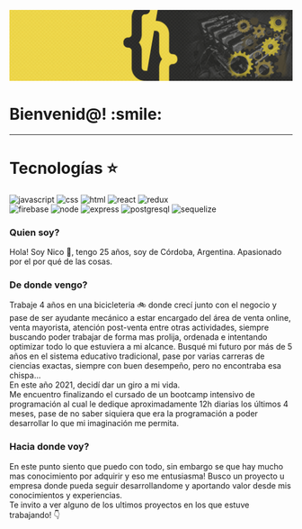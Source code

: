 ![Nico Constantin , Full Stack Developer](https://github.com/NicoConstantin/NicoConstantin/blob/master/Assets/header.gif)

<h1>Bienvenid@! :smile:</h1>

******

# Tecnologías :star:
<div class=img-top>
<img  class=img width=10% alt=javascript src=https://i.ibb.co/vxZcqxs/Dise-o-sin-t-tulo-9.png />
<img  class=img width=10% alt=css src=https://i.ibb.co/7khWBK8/Dise-o-sin-t-tulo-8.png />
<img  class=img width=10% alt=html src=https://i.ibb.co/B2CJCXx/Dise-o-sin-t-tulo-4.png />
<img  class=img width=10% alt=react src=https://i.ibb.co/gyYwYcY/Dise-o-sin-t-tulo-2.png />
<img  class=img width=10% alt=redux src=https://i.ibb.co/8NJnYHX/Dise-o-sin-t-tulo-7.png />
</div>
<div class=img-bottom>
<img  class=img width=10% alt=firebase src=https://i.ibb.co/DpY24j2/Dise-o-sin-t-tulo-1.png />
<img  class=img width=10% alt=node src=https://i.ibb.co/9Wxdzmf/Dise-o-sin-t-tulo-6.png />
<img  class=img width=10% alt=express src=https://i.ibb.co/Lg8mKWG/Dise-o-sin-t-tulo-10.png />
<img  class=img width=10% alt=postgresql src=https://i.ibb.co/PMg8Btn/Dise-o-sin-t-tulo-3.png />
<img  class=img width=10% alt=sequelize src=https://i.ibb.co/NY9Qn2Q/Dise-o-sin-t-tulo-5.png />
</div>

<div class=content>

### Quien soy?
Hola! Soy Nico :wave:, tengo 25 años, soy de Córdoba, Argentina. Apasionado por el por qué de las cosas.

### De donde vengo?
Trabaje 4 años en una bicicleteria :bike: donde crecí junto con el negocio y pase de ser ayudante mecánico a estar encargado del área de venta online, venta mayorista, atención post-venta entre otras actividades, siempre buscando poder trabajar de forma mas prolija, ordenada e intentando optimizar todo lo que estuviera a mi alcance.
Busqué mi futuro por más de 5 años en el sistema educativo tradicional, pase por varias carreras de ciencias exactas, siempre con buen desempeño, pero no encontraba esa chispa...<br>
En este año 2021, decidí dar un giro a mi vida.<br>
Me encuentro finalizando el cursado de un bootcamp intensivo de programación al cual le dedique aproximadamente 12h diarias los últimos 4 meses, pase de no saber siquiera que era la programación a poder desarrollar lo que mi imaginación me permita.

### Hacia donde voy?
En este punto siento que puedo con todo, sin embargo se que hay mucho mas conocimiento por adquirir y eso me entusiasma! Busco un proyecto u empresa donde pueda seguir desarrollandome y aportando valor desde mis conocimientos y experiencias.<br>
Te invito a ver alguno de los ultimos proyectos en los que estuve trabajando!  :point_down:

</div>